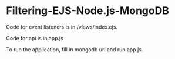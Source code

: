 # Filtering-EJS-Node.js-MongoDB

Code for event listeners is in /views/index.ejs.

Code for api is in app.js

To run the application, fill in mongodb url and run app.js. 
